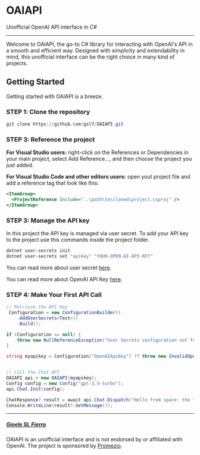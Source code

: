 # OAIAPI
Unofficial OpenAI API interface in C# 

---

Welcome to OAIAPI, the go-to C# library for interacting with OpenAI's API in a smooth and efficient way. Designed with simplicity and extendability in mind, this unofficial interface can be the right choice in many kind of projects.

## Getting Started
Getting started with OAIAPI is a breeze.

### STEP 1: Clone the repository
```powershell
git clone https://github.com/gslf/OAIAPI.git
```

### STEP 3: Reference the project
**For Visual Studio users:** right-click on the References or Dependencies in your main project, select Add Reference..., and then choose the project you just added.

**For Visual Studio Code and other editors users:** open yout project file and add a reference tag that look like this:
```xml
<ItemGroup>
  <ProjectReference Include="..\path\to\cloned\project.csproj" />
</ItemGroup>
```

### STEP 3: Manage the API key
In this project the API key is managed via user secret.
To add your API key to the project use this commands inside the project folder.

```powershell
dotnet user-secrets init
dotnet user-secrets set "apikey" "YOUR-OPEN-AI-API-KEY"
```

You can read more about user secret [here](https://learn.microsoft.com/en-us/aspnet/core/security/app-secrets?view=aspnetcore-8.0&tabs=windows).

You can read more about OpenAI API Key [here](https://help.openai.com/en/articles/4936850-where-do-i-find-my-api-key).

### STEP 4: Make Your First API Call
```csharp
// Retrieve the API Key
 Configuration = new ConfigurationBuilder()
    .AddUserSecrets<Test>()
    .Build();

if (Configuration == null) {
    throw new NullReferenceException("User Secrets configuration not found."); 
}

string myapikey = Configuration["OpenAIApiKey"] ?? throw new InvalidOperationException("API Key not found");


// Call the Chat API
OAIAPI api = new OAIAPI(myapikey);
Config config = new Config("gpt-3.5-turbo");
api.Chat.Init(config);

ChatResponse? result = await api.Chat.Dispatch("Hello from space: the final frontier.");
Console.WriteLine(result?.GetMessage());
```



---

##### [Gioele SL Fierro](https://gslf.it)

OAIAPI is an unofficial interface and is not endorsed by or affiliated with OpenAI. 
The project is sponsored by [Promezio](https://promezio.it).
